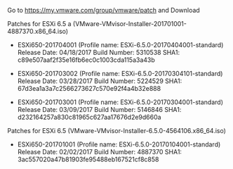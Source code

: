 Go to https://my.vmware.com/group/vmware/patch and Download

Patches for ESXi 6.5 a (VMware-VMvisor-Installer-201701001-4887370.x86_64.iso)

  * ESXi650-201704001 (Profile name: ESXi-6.5.0-20170404001-standard)
    Release Date: 04/18/2017
    Build Number: 5310538
    SHA1: c89e507aaf2f35e16fb6ec0c1003cda115a3a43b

  * ESXi650-201703002 (Profile name: ESXi-6.5.0-20170304101-standard)
    Release Date: 03/28/2017
    Build Number: 5224529
    SHA1: 67d3ea1a3a7c2566273627c570e92f4a4b32e888
  * ESXi650-201703001 (Profile name: ESXi-6.5.0-20170304001-standard)
    Release Date: 03/09/2017
    Build Number: 5146846
    SHA1: d232164257a830c81965c627aa17676d2e9d660a

Patches for ESXi 6.5 (VMware-VMvisor-Installer-6.5.0-4564106.x86_64.iso)

  * ESXi650-201701001 (Profile name: ESXi-6.5.0-20170104001-standard)
    Release Date: 02/02/2017
    Build Number: 4887370
    SHA1: 3ac557020a47b81903fe95488eb167521cf8c858
